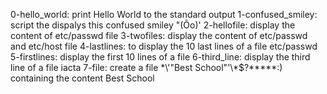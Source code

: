 0-hello_world: print Hello World to the standard output
1-confused_smiley: script the dispalys this confused smiley "(Ôo)' 
2-hellofile: display the content of etc/passwd file
3-twofiles: display the content of etc/passwd and etc/host file
4-lastlines: to display the 10 last lines of a file etc/passwd
5-firstlines: display the first 10 lines of a file
6-third_line: display the third line of a file iacta 
7-file: create a file \*\\'"Best School"\'\\*$\?\*\*\*\*\*:) containing the content Best School       
